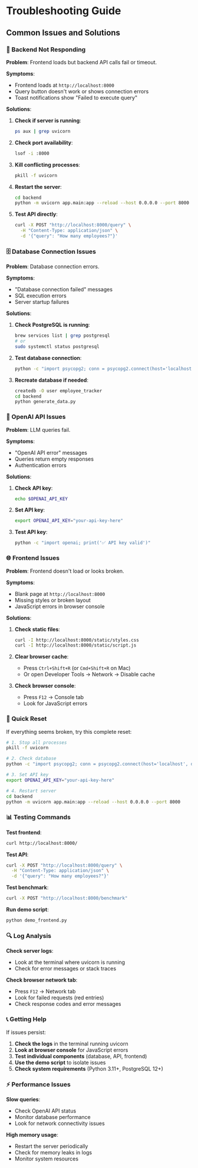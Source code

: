 # Troubleshooting Guide

## Common Issues and Solutions

### 🔧 Backend Not Responding

**Problem**: Frontend loads but backend API calls fail or timeout.

**Symptoms**:
- Frontend loads at `http://localhost:8000`
- Query button doesn't work or shows connection errors
- Toast notifications show "Failed to execute query"

**Solutions**:

1. **Check if server is running**:
   ```bash
   ps aux | grep uvicorn
   ```

2. **Check port availability**:
   ```bash
   lsof -i :8000
   ```

3. **Kill conflicting processes**:
   ```bash
   pkill -f uvicorn
   ```

4. **Restart the server**:
   ```bash
   cd backend
   python -m uvicorn app.main:app --reload --host 0.0.0.0 --port 8000
   ```

5. **Test API directly**:
   ```bash
   curl -X POST "http://localhost:8000/query" \
     -H "Content-Type: application/json" \
     -d '{"query": "How many employees?"}'
   ```

### 🗄️ Database Connection Issues

**Problem**: Database connection errors.

**Symptoms**:
- "Database connection failed" messages
- SQL execution errors
- Server startup failures

**Solutions**:

1. **Check PostgreSQL is running**:
   ```bash
   brew services list | grep postgresql
   # or
   sudo systemctl status postgresql
   ```

2. **Test database connection**:
   ```bash
   python -c "import psycopg2; conn = psycopg2.connect(host='localhost', database='employee_tracker', user='user', password='password'); print('✅ Connected')"
   ```

3. **Recreate database if needed**:
   ```bash
   createdb -O user employee_tracker
   cd backend
   python generate_data.py
   ```

### 🔑 OpenAI API Issues

**Problem**: LLM queries fail.

**Symptoms**:
- "OpenAI API error" messages
- Queries return empty responses
- Authentication errors

**Solutions**:

1. **Check API key**:
   ```bash
   echo $OPENAI_API_KEY
   ```

2. **Set API key**:
   ```bash
   export OPENAI_API_KEY="your-api-key-here"
   ```

3. **Test API key**:
   ```bash
   python -c "import openai; print('✅ API key valid')"
   ```

### 🌐 Frontend Issues

**Problem**: Frontend doesn't load or looks broken.

**Symptoms**:
- Blank page at `http://localhost:8000`
- Missing styles or broken layout
- JavaScript errors in browser console

**Solutions**:

1. **Check static files**:
   ```bash
   curl -I http://localhost:8000/static/styles.css
   curl -I http://localhost:8000/static/script.js
   ```

2. **Clear browser cache**:
   - Press `Ctrl+Shift+R` (or `Cmd+Shift+R` on Mac)
   - Or open Developer Tools → Network → Disable cache

3. **Check browser console**:
   - Press `F12` → Console tab
   - Look for JavaScript errors

### 🚀 Quick Reset

If everything seems broken, try this complete reset:

```bash
# 1. Stop all processes
pkill -f uvicorn

# 2. Check database
python -c "import psycopg2; conn = psycopg2.connect(host='localhost', database='employee_tracker', user='user', password='password'); print('✅ DB OK')"

# 3. Set API key
export OPENAI_API_KEY="your-api-key-here"

# 4. Restart server
cd backend
python -m uvicorn app.main:app --reload --host 0.0.0.0 --port 8000
```

### 📊 Testing Commands

**Test frontend**:
```bash
curl http://localhost:8000/
```

**Test API**:
```bash
curl -X POST "http://localhost:8000/query" \
  -H "Content-Type: application/json" \
  -d '{"query": "How many employees?"}'
```

**Test benchmark**:
```bash
curl -X POST "http://localhost:8000/benchmark"
```

**Run demo script**:
```bash
python demo_frontend.py
```

### 🔍 Log Analysis

**Check server logs**:
- Look at the terminal where uvicorn is running
- Check for error messages or stack traces

**Check browser network tab**:
- Press `F12` → Network tab
- Look for failed requests (red entries)
- Check response codes and error messages

### 📞 Getting Help

If issues persist:

1. **Check the logs** in the terminal running uvicorn
2. **Look at browser console** for JavaScript errors
3. **Test individual components** (database, API, frontend)
4. **Use the demo script** to isolate issues
5. **Check system requirements** (Python 3.11+, PostgreSQL 12+)

### ⚡ Performance Issues

**Slow queries**:
- Check OpenAI API status
- Monitor database performance
- Look for network connectivity issues

**High memory usage**:
- Restart the server periodically
- Check for memory leaks in logs
- Monitor system resources 